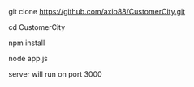 

git clone https://github.com/axio88/CustomerCity.git

cd CustomerCity 

npm install

node app.js

server will run on port 3000
